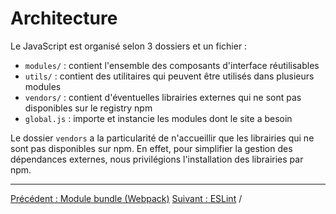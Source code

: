 # Architecture

Le JavaScript est organisé selon 3 dossiers et un fichier :

* `modules/` : contient l'ensemble des composants d'interface réutilisables
* `utils/` : contient des utilitaires qui peuvent être utilisés dans plusieurs
modules
* `vendors/` : contient d'éventuelles librairies externes qui ne sont pas
disponibles sur le registry npm
* `global.js` : importe et instancie les modules dont le site a besoin

Le dossier `vendors` a la particularité de n'accueillir que les librairies qui
ne sont pas disponibles sur npm. En effet, pour simplifier la gestion des
dépendances externes, nous privilégions l'installation des librairies par npm.

---

[Précédent : Module bundle (Webpack)](/js/03-module-bundling-webpack.md)
[Suivant : ESLint](/js/05-eslint.md) /
